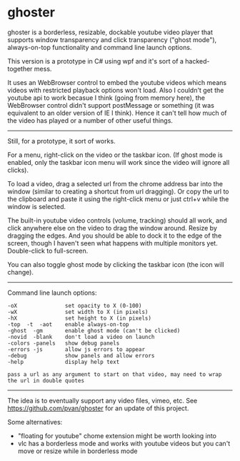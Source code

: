 # ghoster

ghoster is a borderless, resizable, dockable youtube video player that supports window transparency and click transparency ("ghost mode"), always-on-top functionality and command line launch options.

This version is a prototype in C# using wpf and it's sort of a hacked-together mess.

It uses an WebBrowser control to embed the youtube videos which means videos with restricted playback options won't load. Also I couldn't get the youtube api to work becasue I think (going from memory here), the WebBrowser control didn't support postMessage or something (it was equivalent to an older version of IE I think). Hence it can't tell how much of the video has played or a number of other useful things.

---

Still, for a prototype, it sort of works.

For a menu, right-click on the video or the taskbar icon. (If ghost mode is enabled, only the taskbar icon menu will work since the video will ignore all clicks). 

To load a video, drag a selected url from the chrome address bar into the window (similar to creating a shortcut from url dragging). Or copy the url to the clipboard and paste it using the right-click menu or just ctrl+v while the window is selected.

The built-in youtube video controls (volume, tracking) should all work, and click anywhere else on the video to drag the window around. Resize by dragging the edges. And you should be able to dock it to the edge of the screen, though I haven't seen what happens with multiple monitors yet. Double-click to full-screen.

You can also toggle ghost mode by clicking the taskbar icon (the icon will change).

---

Command line launch options:

    -oX               set opacity to X (0-100)
    -wX               set width to X (in pixels)
    -hX               set height to X (in pixels)
    -top  -t  -aot    enable always-on-top
    -ghost  -gm       enable ghost mode (can't be clicked)
    -novid  -blank    don't load a video on launch
    -colors -panels   show debug panels
    -errors -js       allow js errors to appear
    -debug            show panels and allow errors
    -help             display help text
    
    pass a url as any argument to start on that video, may need to wrap the url in double quotes

---

The idea is to eventually support any video files, vimeo, etc. See https://github.com/pvan/ghoster for an update of this project.

Some alternatives:
- "floating for youtube" chome extension might be worth looking into
- vlc has a borderless mode and works with youtube videos but you can't move or resize while in borderless mode


